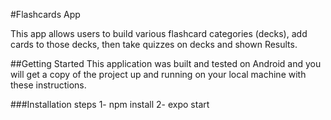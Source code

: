 #Flashcards App

This app allows users to build various flashcard categories (decks), add cards to those decks, then take quizzes on decks and shown Results.

##Getting Started
This application was built and tested on Android and you will get a copy of the project up and running on your local machine with these instructions.

###Installation steps
1- npm install 
2- expo start
